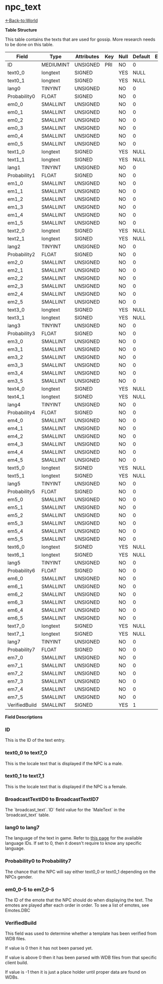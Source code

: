 # npc_text

[<-Back-to:World](database-world)

**Table Structure**

This table contains the texts that are used for gossip. More research needs to be done on this table.

| Field         | Type      | Attributes | Key | Null | Default | Extra | Comment |
| ------------- | --------- | ---------- | --- | ---- | ------- | ----- | ------- |
| ID            | MEDIUMINT | UNSIGNED   | PRI | NO   | 0       |       |         |
| text0_0       | longtext  | SIGNED     |     | YES  | NULL    |       |         |
| text0_1       | longtext  | SIGNED     |     | YES  | NULL    |       |         |
| lang0         | TINYINT   | UNSIGNED   |     | NO   | 0       |       |         |
| Probability0  | FLOAT     | SIGNED     |     | NO   | 0       |       |         |
| em0_0         | SMALLINT  | UNSIGNED   |     | NO   | 0       |       |         |
| em0_1         | SMALLINT  | UNSIGNED   |     | NO   | 0       |       |         |
| em0_2         | SMALLINT  | UNSIGNED   |     | NO   | 0       |       |         |
| em0_3         | SMALLINT  | UNSIGNED   |     | NO   | 0       |       |         |
| em0_4         | SMALLINT  | UNSIGNED   |     | NO   | 0       |       |         |
| em0_5         | SMALLINT  | UNSIGNED   |     | NO   | 0       |       |         |
| text1_0       | longtext  | SIGNED     |     | YES  | NULL    |       |         |
| text1_1       | longtext  | SIGNED     |     | YES  | NULL    |       |         |
| lang1         | TINYINT   | UNSIGNED   |     | NO   | 0       |       |         |
| Probability1  | FLOAT     | SIGNED     |     | NO   | 0       |       |         |
| em1_0         | SMALLINT  | UNSIGNED   |     | NO   | 0       |       |         |
| em1_1         | SMALLINT  | UNSIGNED   |     | NO   | 0       |       |         |
| em1_2         | SMALLINT  | UNSIGNED   |     | NO   | 0       |       |         |
| em1_3         | SMALLINT  | UNSIGNED   |     | NO   | 0       |       |         |
| em1_4         | SMALLINT  | UNSIGNED   |     | NO   | 0       |       |         |
| em1_5         | SMALLINT  | UNSIGNED   |     | NO   | 0       |       |         |
| text2_0       | longtext  | SIGNED     |     | YES  | NULL    |       |         |
| text2_1       | longtext  | SIGNED     |     | YES  | NULL    |       |         |
| lang2         | TINYINT   | UNSIGNED   |     | NO   | 0       |       |         |
| Probability2  | FLOAT     | SIGNED     |     | NO   | 0       |       |         |
| em2_0         | SMALLINT  | UNSIGNED   |     | NO   | 0       |       |         |
| em2_1         | SMALLINT  | UNSIGNED   |     | NO   | 0       |       |         |
| em2_2         | SMALLINT  | UNSIGNED   |     | NO   | 0       |       |         |
| em2_3         | SMALLINT  | UNSIGNED   |     | NO   | 0       |       |         |
| em2_4         | SMALLINT  | UNSIGNED   |     | NO   | 0       |       |         |
| em2_5         | SMALLINT  | UNSIGNED   |     | NO   | 0       |       |         |
| text3_0       | longtext  | SIGNED     |     | YES  | NULL    |       |         |
| text3_1       | longtext  | SIGNED     |     | YES  | NULL    |       |         |
| lang3         | TINYINT   | UNSIGNED   |     | NO   | 0       |       |         |
| Probability3  | FLOAT     | SIGNED     |     | NO   | 0       |       |         |
| em3_0         | SMALLINT  | UNSIGNED   |     | NO   | 0       |       |         |
| em3_1         | SMALLINT  | UNSIGNED   |     | NO   | 0       |       |         |
| em3_2         | SMALLINT  | UNSIGNED   |     | NO   | 0       |       |         |
| em3_3         | SMALLINT  | UNSIGNED   |     | NO   | 0       |       |         |
| em3_4         | SMALLINT  | UNSIGNED   |     | NO   | 0       |       |         |
| em3_5         | SMALLINT  | UNSIGNED   |     | NO   | 0       |       |         |
| text4_0       | longtext  | SIGNED     |     | YES  | NULL    |       |         |
| text4_1       | longtext  | SIGNED     |     | YES  | NULL    |       |         |
| lang4         | TINYINT   | UNSIGNED   |     | NO   | 0       |       |         |
| Probability4  | FLOAT     | SIGNED     |     | NO   | 0       |       |         |
| em4_0         | SMALLINT  | UNSIGNED   |     | NO   | 0       |       |         |
| em4_1         | SMALLINT  | UNSIGNED   |     | NO   | 0       |       |         |
| em4_2         | SMALLINT  | UNSIGNED   |     | NO   | 0       |       |         |
| em4_3         | SMALLINT  | UNSIGNED   |     | NO   | 0       |       |         |
| em4_4         | SMALLINT  | UNSIGNED   |     | NO   | 0       |       |         |
| em4_5         | SMALLINT  | UNSIGNED   |     | NO   | 0       |       |         |
| text5_0       | longtext  | SIGNED     |     | YES  | NULL    |       |         |
| text5_1       | longtext  | SIGNED     |     | YES  | NULL    |       |         |
| lang5         | TINYINT   | UNSIGNED   |     | NO   | 0       |       |         |
| Probability5  | FLOAT     | SIGNED     |     | NO   | 0       |       |         |
| em5_0         | SMALLINT  | UNSIGNED   |     | NO   | 0       |       |         |
| em5_1         | SMALLINT  | UNSIGNED   |     | NO   | 0       |       |         |
| em5_2         | SMALLINT  | UNSIGNED   |     | NO   | 0       |       |         |
| em5_3         | SMALLINT  | UNSIGNED   |     | NO   | 0       |       |         |
| em5_4         | SMALLINT  | UNSIGNED   |     | NO   | 0       |       |         |
| em5_5         | SMALLINT  | UNSIGNED   |     | NO   | 0       |       |         |
| text6_0       | longtext  | SIGNED     |     | YES  | NULL    |       |         |
| text6_1       | longtext  | SIGNED     |     | YES  | NULL    |       |         |
| lang5         | TINYINT   | UNSIGNED   |     | NO   | 0       |       |         |
| Probability6  | FLOAT     | SIGNED     |     | NO   | 0       |       |         |
| em6_0         | SMALLINT  | UNSIGNED   |     | NO   | 0       |       |         |
| em6_1         | SMALLINT  | UNSIGNED   |     | NO   | 0       |       |         |
| em6_2         | SMALLINT  | UNSIGNED   |     | NO   | 0       |       |         |
| em6_3         | SMALLINT  | UNSIGNED   |     | NO   | 0       |       |         |
| em6_4         | SMALLINT  | UNSIGNED   |     | NO   | 0       |       |         |
| em6_5         | SMALLINT  | UNSIGNED   |     | NO   | 0       |       |         |
| text7_0       | longtext  | SIGNED     |     | YES  | NULL    |       |         |
| text7_1       | longtext  | SIGNED     |     | YES  | NULL    |       |         |
| lang7         | TINYINT   | UNSIGNED   |     | NO   | 0       |       |         |
| Probability7  | FLOAT     | SIGNED     |     | NO   | 0       |       |         |
| em7_0         | SMALLINT  | UNSIGNED   |     | NO   | 0       |       |         |
| em7_1         | SMALLINT  | UNSIGNED   |     | NO   | 0       |       |         |
| em7_2         | SMALLINT  | UNSIGNED   |     | NO   | 0       |       |         |
| em7_3         | SMALLINT  | UNSIGNED   |     | NO   | 0       |       |         |
| em7_4         | SMALLINT  | UNSIGNED   |     | NO   | 0       |       |         |
| em7_5         | SMALLINT  | UNSIGNED   |     | NO   | 0       |       |         |
| VerifiedBuild | SMALLINT  | SIGNED     |     | YES  | 1       |       |         |

**Field Descriptions**

### ID

This is the ID of the text entry.

### text0_0 to text7_0

This is the locale text that is displayed if the NPC is a male.

### text0_1 to text7_1

This is the locale text that is displayed if the NPC is a female.

### BroadcastTextID0 to BroadcastTextID7

The \`broadcast\_text\`.\`ID\` field value for the \`MaleText\` in the \`broadcast\_text\` table.

### lang0 to lang7

The language of the text in game. Refer to [this page](languages) for the available language IDs.
If set to 0, then it doesn't require to know any specific language.

### Probability0 to Probability7

The chance that the NPC will say either text0\_0 or text0\_1 depending on the NPCs gender.

### em0_0-5 to em7_0-5

The ID of the emote that the NPC should do when displaying the text. The emotes are played after each order in order. To see a list of emotes, see Emotes.DBC

### VerifiedBuild

This field was used to determine whether a template has been verified from WDB files.

If value is 0 then it has not been parsed yet.

If value is above 0 then it has been parsed with WDB files from that specific client build.

If value is -1 then it is just a place holder until proper data are found on WDBs.
